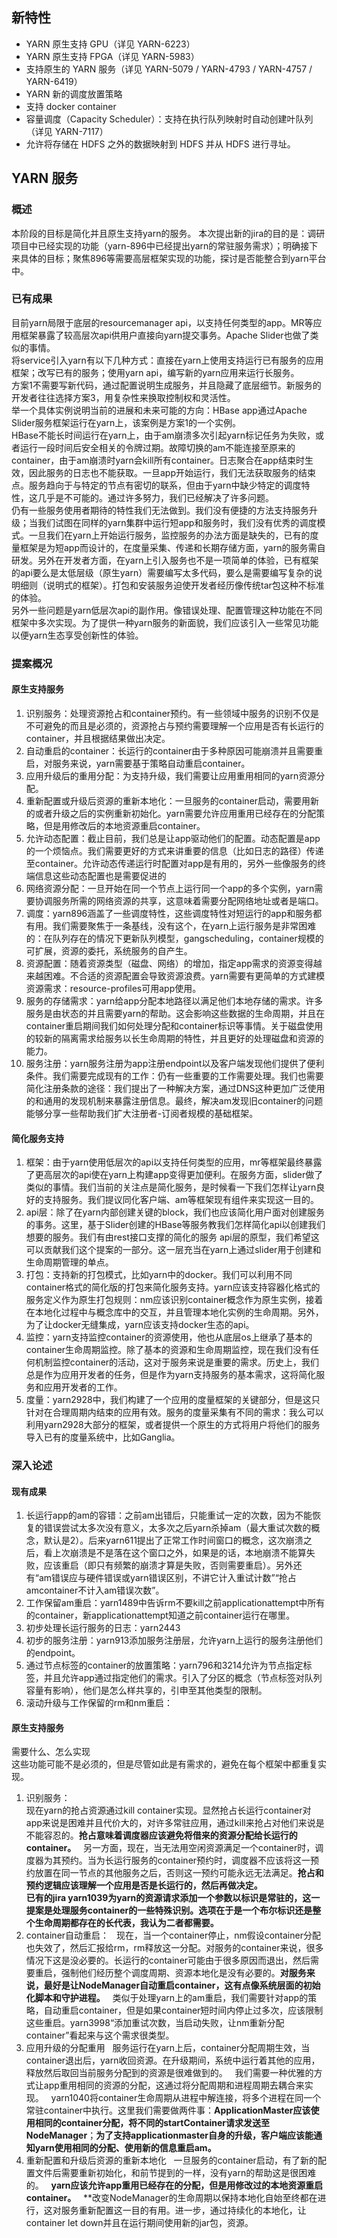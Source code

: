 ## 新特性
- YARN 原生支持 GPU（详见 YARN-6223）
- YARN 原生支持 FPGA（详见 YARN-5983）
- 支持原生的 YARN 服务（详见 YARN-5079 / YARN-4793 / YARN-4757 / YARN-6419）
- YARN 新的调度放置策略
- 支持 docker container
- 容量调度（Capacity Scheduler）：支持在执行队列映射时自动创建叶队列（详见 YARN-7117）
- 允许将存储在 HDFS 之外的数据映射到 HDFS 并从 HDFS 进行寻址。

## YARN 服务
### 概述
  本阶段的目标是简化并且原生支持yarn的服务。
  本次提出新的jira的目的是：调研项目中已经实现的功能（yarn-896中已经提出yarn的常驻服务需求）；明确接下来具体的目标；聚焦896等需要高层框架实现的功能，探讨是否能整合到yarn平台中。
  
### 已有成果
  目前yarn局限于底层的resourcemanager api，以支持任何类型的app。MR等应用框架暴露了较高层次api供用户直接向yarn提交事务。Apache Slider也做了类似的事情。  
  将service引入yarn有以下几种方式：直接在yarn上使用支持运行已有服务的应用框架；改写已有的服务；使用yarn api，编写新的yarn应用来运行长服务。  
  方案1不需要写新代码，通过配置说明生成服务，并且隐藏了底层细节。新服务的开发者往往选择方案3，用复杂性来换取控制权和灵活性。  
  举一个具体实例说明当前的进展和未来可能的方向：HBase app通过Apache Slider服务框架运行在yarn上，该案例是方案1的一个实例。  
  HBase不能长时间运行在yarn上，由于am崩溃多次引起yarn标记任务为失败，或者运行一段时间后安全相关的令牌过期。故障切换的am不能连接至原来的container，由于am崩溃时yarn会kill所有container。日志聚合在app结束时生效，因此服务的日志也不能获取。一旦app开始运行，我们无法获取服务的结束点。服务趋向于与特定的节点有密切的联系，但由于yarn中缺少特定的调度特性，这几乎是不可能的。通过许多努力，我们已经解决了许多问题。  
  仍有一些服务使用者期待的特性我们无法做到。我们没有便捷的方法支持服务升级；当我们试图在同样的yarn集群中运行短app和服务时，我们没有优秀的调度模式。一旦我们在yarn上开始运行服务，监控服务的办法方面是缺失的，已有的度量框架是为短app而设计的，在度量采集、传递和长期存储方面，yarn的服务需自研发。另外在开发者方面，在yarn上引入服务也不是一项简单的体验，已有框架的api要么是太低层级（原生yarn）需要编写太多代码，要么是需要编写复杂的说明细则（说明式的框架）。打包和安装服务迫使开发者经历像传统tar包这种不标准的体验。  
  另外一些问题是yarn低层次api的副作用。像错误处理、配置管理这种功能在不同框架中多次实现。为了提供一种yarn服务的新面貌，我们应该引入一些常见功能以便yarn生态享受创新性的体验。
  
### 提案概况
#### 原生支持服务
1. 识别服务：处理资源抢占和container预约。有一些领域中服务的识别不仅是不可避免的而且是必须的，资源抢占与预约需要理解一个应用是否有长运行的container，并且根据结果做出决定。
2. 自动重启的container：长运行的container由于多种原因可能崩溃并且需要重启，对服务来说，yarn需要基于策略自动重启container。
3. 应用升级后的重用分配：为支持升级，我们需要让应用重用相同的yarn资源分配。
4. 重新配置或升级后资源的重新本地化：一旦服务的container启动，需要用新的或者升级之后的实例重新初始化。yarn需要允许应用重用已经存在的分配策略，但是用修改后的本地资源重启container。
5. 允许动态配置：截止目前，我们总是让app驱动他们的配置。动态配置是app的一个烦恼点。我们需要更好的方式来讲重要的信息（比如日志的路径）传递至container。允许动态传递运行时配置对app是有用的，另外一些像服务的终端信息这些动态配置也是需要促进的
6. 网络资源分配：一旦开始在同一个节点上运行同一个app的多个实例，yarn需要协调服务所需的网络资源的共享，这意味着需要分配网络地址或者是端口。
7. 调度：yarn896涵盖了一些调度特性，这些调度特性对短运行的app和服务都有用。我们需要聚焦于一条基线，没有这个，在yarn上运行服务是非常困难的：在队列存在的情况下更新队列模型，gangscheduling，container规模的可扩展，资源的委托，系统服务的自产生。
8. 资源配置：随着资源类型（磁盘、网络）的增加，指定app需求的资源变得越来越困难。不合适的资源配置会导致资源浪费。yarn需要有更简单的方式建模资源需求：resource-profiles可用app使用。
9. 服务的存储需求：yarn给app分配本地路径以满足他们本地存储的需求。许多服务是由状态的并且需要yarn的帮助。这会影响这些数据的生命周期，并且在container重启期间我们如何处理分配和container标识等事情。关于磁盘使用的较新的隔离需求给服务以长生命周期的特性，并且更好的处理磁盘和资源的能力。
10. 服务注册：yarn服务注册为app注册endpoint以及客户端发现他们提供了便利条件。我们需要完成现有的工作：仍有一些重要的工作需要处理。我们也需要简化注册条款的途径：我们提出了一种解决方案，通过DNS这种更加广泛使用的和通用的发现机制来暴露注册信息。最终，解决am发现旧container的问题能够分享一些帮助我们扩大注册者-订阅者规模的基础框架。

#### 简化服务支持
1. 框架：由于yarn使用低层次的api以支持任何类型的应用，mr等框架最终暴露了更高层次的api使在yarn上构建app变得更加便利。在服务方面，slider做了类似的事情。我们当前的关注点是简化服务，是时候看一下我们怎样让yarn良好的支持服务。我们提议同化客户端、am等框架现有组件来实现这一目的。
2. api层：除了在yarn内部创建关键的block，我们也应该简化用户面对创建服务的事务。这里，基于Slider创建的HBase等服务教我们怎样简化api以创建我们想要的服务。我们有由rest接口支撑的简化的服务 api层的原型，我们希望这可以贡献我们这个提案的一部分。这一层充当在yarn上通过slider用于创建和生命周期管理的单点。
3. 打包：支持新的打包模式，比如yarn中的docker。我们可以利用不同container格式的简化版的打包来简化服务支持。yarn应该支持容器化格式的服务定义作为原生打包规则：nm应该识别container概念作为原生实例，接着在本地化过程中与概念库中的交互，并且管理本地化实例的生命周期。另外，为了让docker无缝集成，yarn应该支持docker生态的api。
4. 监控：yarn支持监控container的资源使用，他也从底层os上继承了基本的container生命周期监控。除了基本的资源和生命周期监控，现在我们没有任何机制监控container的活动，这对于服务来说是重要的需求。历史上，我们总是作为应用开发者的任务，但是作为yarn支持服务的基本需求，这将简化服务和应用开发者的工作。
5. 度量：yarn2928中，我们构建了一个应用的度量框架的关键部分，但是这只针对在合理周期内结束的应用有效。服务的度量采集有不同的需求：我么可以利用yarn2928大部分的框架，或者提供一个原生的方式将用户将他们的服务导入已有的度量系统中，比如Ganglia。

### 深入论述
#### 现有成果
1. 长运行app的am的容错：之前am出错后，只能重试一定的次数，因为不能恢复的错误尝试太多次没有意义，太多次之后yarn杀掉am（最大重试次数的概念，默认是2）。后来yarn611提出了正常工作时间窗口的概念，这次崩溃之后，看上次崩溃是不是落在这个窗口之外，如果是的话，本地崩溃不能算失败，应该重启（即只有频繁的崩溃才算是失败，否则需要重启）。另外还有“am错误应与硬件错误或yarn错误区别，不讲它计入重试计数”“抢占amcontainer不计入am错误次数”。
2. 工作保留am重启：yarn1489中告诉rm不要kill之前applicationattempt中所有的container，新applicationattempt知道之前container运行在哪里。
3. 初步处理长运行服务的日志：yarn2443
4. 初步的服务注册：yarn913添加服务注册层，允许yarn上运行的服务注册他们的endpoint。
5. 通过节点标签的container的放置策略：yarn796和3214允许为节点指定标签，并且允许app通过指定他们的需求。引入了分区的概念（节点标签对队列容量有影响），他们是怎么样共享的，引申至其他类型的限制。
6. 滚动升级与工作保留的rm和nm重启：
#### 原生支持服务
需要什么、怎么实现  
这些功能可能不是必须的，但是尽管如此是有需求的，避免在每个框架中都重复实现。
1. 识别服务：  
现在yarn的抢占资源通过kill container实现。显然抢占长运行container对app来说是困难并且代价大的，对许多常驻应用，通过kill来抢占对他们来说是不能容忍的。**抢占意味着调度器应该避免将借来的资源分配给长运行的container。**  
另一方面，现在，当无法用空闲资源满足一个container时，调度器为其预约。当为长运行服务的container预约时，调度器不应该将这一预约放置在同一节点的其他服务之后，否则这一预约可能永远无法满足。**抢占和预约逻辑应该理解一个应用是否是长运行的，然后再做决定。**  
**已有的jira yarn1039为yarn的资源请求添加一个参数以标识是常驻的，这一提案是处理服务container的一些特殊识别。选项在于是一个布尔标识还是整个生命周期都存在的长代表，我认为二者都需要。**
2. container自动重启：  
现在，当一个container停止，nm假设container分配也失效了，然后汇报给rm，rm释放这一分配。对服务的container来说，很多情况下这是没必要的。长运行的container可能由于很多原因而退出，然后需要重启，强制他们经历整个调度周期、资源本地化是没有必要的。**对服务来说，最好是让NodeManager自动重启container，这有点像系统层面的初始化脚本和守护进程。**  
类似于处理yarn上的am重启，我们需要针对app的策略，自动重启container，但是如果container短时间内停止过多次，应该限制这些重启。yarn3998“添加重试次数，当启动失败，让nm重新分配container”看起来与这个需求很类型。  
3. 应用升级的分配重用  
服务运行在yarn上后，container分配周期生效，当container退出后，yarn收回资源。在升级期间，系统中运行着其他的应用，释放然后取回当前服务分配到的资源是很难做到的。  
我们需要一种优雅的方式让app重用相同的资源的分配，这通过将分配周期和进程周期去耦合来实现。  
yarn1040将container生命周期从进程中解连接，将多个进程在同一个常驻container中执行。这里我们需要做两件事：**ApplicationMaster应该使用相同的container分配，将不同的startContainer请求发送至NodeManager**；**为了支持applicationmaster自身的升级，客户端应该能通知yarn使用相同的分配、使用新的信息重启am。**
4. 重新配置和升级后资源的重新本地化  
一旦服务的container启动，有了新的配置文件后需要重新初始化，和前节提到的一样，没有yarn的帮助这是很困难的。  
**yarn应该允许app重用已经存在的分配，但是用修改过的本地资源重启container。**  
**改变NodeManager的生命周期以保持本地化自始至终都在进行，这对服务重新配置这一目的有用。进一步，通过持续化的本地化，让container let down并且在运行期间使用新的jar包，资源。

